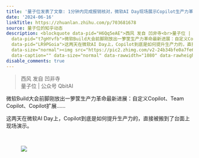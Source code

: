 ```yaml
---
title: '量子位发表了文章: 1分钟内完成报销核对，微软AI Day现场展示Copilot生产力革命'
date: '2024-06-16'
linkTitle: https://zhuanlan.zhihu.com/p/703681678
source: 量子位的知乎动态
description: <blockquote data-pid="H6Qq5eAE">西风 发自 凹非寺<br>量子位 | 公众号 QbitAI</blockquote><p
  data-pid="t7gHYvfb">微软Build大会前脚刚放出一箩筐生产力革命最新进展：自定义Copilot、Team Copilot、Copilot扩展……</p><p
  data-pid="LR9PGoia">这两天在微软AI Day上，Copilot到底是如何提升生产力的，直接被搬到了台面上现场演示。</p><p class="ztext-empty-paragraph"><br></p><figure
  data-size="normal"><img src="https://pic2.zhimg.com/v2-24b34bfe0a7fe63ab320aa0e5c54f33d.jpg"
  data-caption="" data-size="normal" data-rawwidth="1080" data-rawheight="810" ...
disable_comments: true
---
```

<blockquote data-pid="H6Qq5eAE">西风 发自 凹非寺<br>量子位 | 公众号 QbitAI</blockquote><p data-pid="t7gHYvfb">微软Build大会前脚刚放出一箩筐生产力革命最新进展：自定义Copilot、Team Copilot、Copilot扩展……</p><p data-pid="LR9PGoia">这两天在微软AI Day上，Copilot到底是如何提升生产力的，直接被搬到了台面上现场演示。</p><p class="ztext-empty-paragraph"><br></p><figure data-size="normal"><img src="https://pic2.zhimg.com/v2-24b34bfe0a7fe63ab320aa0e5c54f33d.jpg" data-caption="" data-size="normal" data-rawwidth="1080" data-rawheight="810" ...